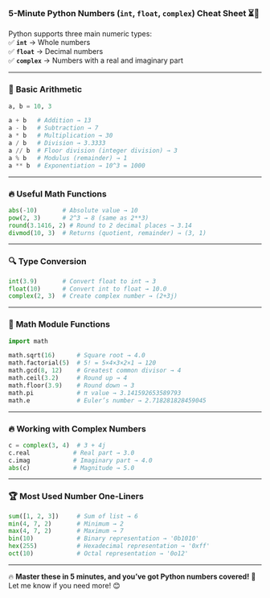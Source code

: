 ### **5-Minute Python Numbers (`int`, `float`, `complex`) Cheat Sheet** ⏳🚀

Python supports three main numeric types:  
✅ **`int`** → Whole numbers  
✅ **`float`** → Decimal numbers  
✅ **`complex`** → Numbers with a real and imaginary part

---

### 🔹 **Basic Arithmetic**

```py
a, b = 10, 3

a + b   # Addition → 13
a - b   # Subtraction → 7
a * b   # Multiplication → 30
a / b   # Division → 3.3333
a // b  # Floor division (integer division) → 3
a % b   # Modulus (remainder) → 1
a ** b  # Exponentiation → 10^3 = 1000

```

---

### 🔥 **Useful Math Functions**

```py
abs(-10)       # Absolute value → 10
pow(2, 3)      # 2^3 → 8 (same as 2**3)
round(3.1416, 2) # Round to 2 decimal places → 3.14
divmod(10, 3)  # Returns (quotient, remainder) → (3, 1)

```

---

### 🔍 **Type Conversion**

```py
int(3.9)       # Convert float to int → 3
float(10)      # Convert int to float → 10.0
complex(2, 3)  # Create complex number → (2+3j)

```
---

### 🧮 **Math Module Functions**

```py
import math

math.sqrt(16)      # Square root → 4.0
math.factorial(5)  # 5! = 5×4×3×2×1 → 120
math.gcd(8, 12)    # Greatest common divisor → 4
math.ceil(3.2)     # Round up → 4
math.floor(3.9)    # Round down → 3
math.pi            # π value → 3.141592653589793
math.e             # Euler’s number → 2.718281828459045

```
---

### 🔥 **Working with Complex Numbers**

```py
c = complex(3, 4)  # 3 + 4j
c.real            # Real part → 3.0
c.imag            # Imaginary part → 4.0
abs(c)            # Magnitude → 5.0

```
---

### 🏆 **Most Used Number One-Liners**

```py
sum([1, 2, 3])     # Sum of list → 6
min(4, 7, 2)       # Minimum → 2
max(4, 7, 2)       # Maximum → 7
bin(10)            # Binary representation → '0b1010'
hex(255)           # Hexadecimal representation → '0xff'
oct(10)            # Octal representation → '0o12'

```
---

🔥 **Master these in 5 minutes, and you’ve got Python numbers covered!** 🚀 Let me know if you need more! 😊